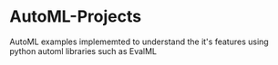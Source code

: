 # AutoML-Projects
AutoML examples implememted to understand the it's features using python automl libraries such as EvalML
